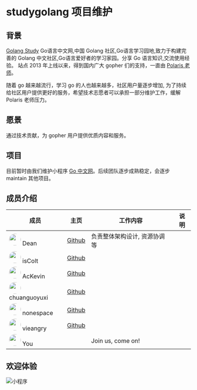 # studygolang 项目维护

## 背景

[Golang Study](https://studygolang.com) Go语言中文网,中国 Golang 社区,Go语言学习园地,致力于构建完善的 Golang 中文社区,Go语言爱好者的学习家园。分享 Go 语言知识,交流使用经验。 站点 2013 年上线以来，得到国内广大 gopher 们的支持，一直由 [Polaris 老师](https://github.com/polaris1119)。 

随着 go 越来越流行，学习 go 的人也越来越多，社区用户量逐步增加, 为了持续给社区用户提供更好的服务，希望技术志愿者可以承担一部分维护工作，缓解 Polaris 老师压力。

## 愿景

通过技术贡献，为 gopher 用户提供优质内容和服务。

## 项目

目前暂时由我们维护小程序 [Go 中文网](https://github.com/studygolang/miniprogram)。后续团队逐步成熟稳定，会逐步 maintain 其他项目。


## 成员介绍

| 成员 | 主页 |  工作内容  |  说明  |
| ---- |----| ----------|----|
| <img src="https://avatars1.githubusercontent.com/u/1617384?s=460&v=4" style="width:32px; height:32px; border-radius:50%; "/>  Dean | [Github](https://github.com/deancn) | 负责整体架构设计, 资源协调等  |    |
| <img src="https://avatars1.githubusercontent.com/u/33213215?s=460&v=4" style="width:32px; height:32px; border-radius:50%; "/>  isColt | [Github](https://github.com/iscolt) | |    |
| <img src="https://avatars1.githubusercontent.com/u/44227678?s=460&v=4" style="width:32px; height:32px; border-radius:50%; "/>  AcKevin | [Github](https://github.com/Ac-Kevin) | |    |
| <img src="https://avatars1.githubusercontent.com/u/41041388?s=460&v=4" style="width:32px; height:32px; border-radius:50%; "/>  chuanguoyuxi | [Github](https://github.com/chuanguoyuxi) | |    |
| <img src="https://avatars1.githubusercontent.com/u/25641088?s=460&v=4" style="width:32px; height:32px; border-radius:50%; "/>  nonespace | [Github](https://github.com/nonespace ) | |    |
| <img src="https://avatars1.githubusercontent.com/u/30176276?s=460&v=4" style="width:32px; height:32px; border-radius:50%; "/>  vieangry | [Github](https://github.com/vieangry) | |    |
| <img src="https://avatars1.githubusercontent.com/u/3772217?s=460&v=4" style="width:32px; height:32px; border-radius:50%; "/>  You |      | Join us, come on!  |    | |


## 欢迎体验

![小程序](./images/studygolang.png)
